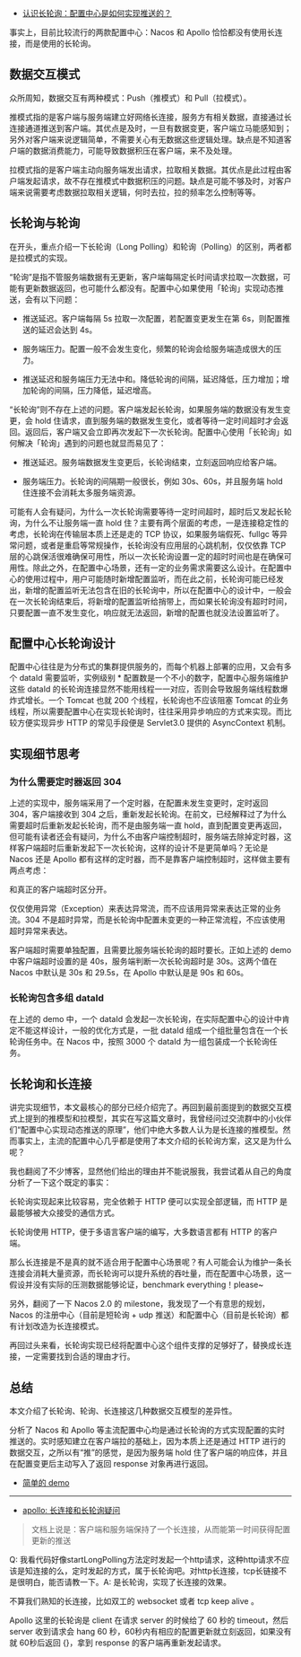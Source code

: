- [认识长轮询：配置中心是如何实现推送的？](https://mp.weixin.qq.com/s/YjvL0sUTGHxR3GJFqrP8qg)

事实上，目前比较流行的两款配置中心：Nacos 和 Apollo 恰恰都没有使用长连接，而是使用的长轮询。

## 数据交互模式

众所周知，数据交互有两种模式：Push（推模式）和 Pull（拉模式）。

推模式指的是客户端与服务端建立好网络长连接，服务方有相关数据，直接通过长连接通道推送到客户端。其优点是及时，一旦有数据变更，客户端立马能感知到；另外对客户端来说逻辑简单，不需要关心有无数据这些逻辑处理。缺点是不知道客户端的数据消费能力，可能导致数据积压在客户端，来不及处理。

拉模式指的是客户端主动向服务端发出请求，拉取相关数据。其优点是此过程由客户端发起请求，故不存在推模式中数据积压的问题。缺点是可能不够及时，对客户端来说需要考虑数据拉取相关逻辑，何时去拉，拉的频率怎么控制等等。

## 长轮询与轮询

在开头，重点介绍一下长轮询（Long Polling）和轮询（Polling）的区别，两者都是拉模式的实现。

“轮询”是指不管服务端数据有无更新，客户端每隔定长时间请求拉取一次数据，可能有更新数据返回，也可能什么都没有。配置中心如果使用「轮询」实现动态推送，会有以下问题：

- 推送延迟。客户端每隔 5s 拉取一次配置，若配置变更发生在第 6s，则配置推送的延迟会达到 4s。

- 服务端压力。配置一般不会发生变化，频繁的轮询会给服务端造成很大的压力。

- 推送延迟和服务端压力无法中和。降低轮询的间隔，延迟降低，压力增加；增加轮询的间隔，压力降低，延迟增高。

“长轮询”则不存在上述的问题。客户端发起长轮询，如果服务端的数据没有发生变更，会 hold 住请求，直到服务端的数据发生变化，或者等待一定时间超时才会返回。返回后，客户端又会立即再次发起下一次长轮询。配置中心使用「长轮询」如何解决「轮询」遇到的问题也就显而易见了：

- 推送延迟。服务端数据发生变更后，长轮询结束，立刻返回响应给客户端。

- 服务端压力。长轮询的间隔期一般很长，例如 30s、60s，并且服务端 hold 住连接不会消耗太多服务端资源。

可能有人会有疑问，为什么一次长轮询需要等待一定时间超时，超时后又发起长轮询，为什么不让服务端一直 hold 住？主要有两个层面的考虑，一是连接稳定性的考虑，长轮询在传输层本质上还是走的 TCP 协议，如果服务端假死、fullgc 等异常问题，或者是重启等常规操作，长轮询没有应用层的心跳机制，仅仅依靠 TCP 层的心跳保活很难确保可用性，所以一次长轮询设置一定的超时时间也是在确保可用性。除此之外，在配置中心场景，还有一定的业务需求需要这么设计。在配置中心的使用过程中，用户可能随时新增配置监听，而在此之前，长轮询可能已经发出，新增的配置监听无法包含在旧的长轮询中，所以在配置中心的设计中，一般会在一次长轮询结束后，将新增的配置监听给捎带上，而如果长轮询没有超时时间，只要配置一直不发生变化，响应就无法返回，新增的配置也就没法设置监听了。

## 配置中心长轮询设计

配置中心往往是为分布式的集群提供服务的，而每个机器上部署的应用，又会有多个 dataId 需要监听，实例级别 * 配置数是一个不小的数字，配置中心服务端维护这些 dataId 的长轮询连接显然不能用线程一一对应，否则会导致服务端线程数爆炸式增长。一个 Tomcat 也就 200 个线程，长轮询也不应该阻塞 Tomcat 的业务线程，所以需要配置中心在实现长轮询时，往往采用异步响应的方式来实现。而比较方便实现异步 HTTP 的常见手段便是 Servlet3.0 提供的 AsyncContext 机制。

## 实现细节思考

### 为什么需要定时器返回 304

上述的实现中，服务端采用了一个定时器，在配置未发生变更时，定时返回 304，客户端接收到 304 之后，重新发起长轮询。在前文，已经解释过了为什么需要超时后重新发起长轮询，而不是由服务端一直 hold，直到配置变更再返回，但可能有读者还会有疑问，为什么不由客户端控制超时，服务端去除掉定时器，这样客户端超时后重新发起下一次长轮询，这样的设计不是更简单吗？无论是 Nacos 还是 Apollo 都有这样的定时器，而不是靠客户端控制超时，这样做主要有两点考虑：

和真正的客户端超时区分开。


仅仅使用异常（Exception）来表达异常流，而不应该用异常来表达正常的业务流。304 不是超时异常，而是长轮询中配置未变更的一种正常流程，不应该使用超时异常来表达。


客户端超时需要单独配置，且需要比服务端长轮询的超时要长。正如上述的 demo 中客户端超时设置的是 40s，服务端判断一次长轮询超时是 30s。这两个值在 Nacos 中默认是 30s 和 29.5s，在 Apollo 中默认是是 90s 和 60s。

### 长轮询包含多组 dataId

在上述的 demo 中，一个 dataId 会发起一次长轮询，在实际配置中心的设计中肯定不能这样设计，一般的优化方式是，一批 dataId 组成一个组批量包含在一个长轮询任务中。在 Nacos 中，按照 3000 个 dataId 为一组包装成一个长轮询任务。

## 长轮询和长连接

讲完实现细节，本文最核心的部分已经介绍完了。再回到最前面提到的数据交互模式上提到的推模型和拉模型，其实在写这篇文章时，我曾经问过交流群中的小伙伴们“配置中心实现动态推送的原理”，他们中绝大多数人认为是长连接的推模型。然而事实上，主流的配置中心几乎都是使用了本文介绍的长轮询方案，这又是为什么呢？

我也翻阅了不少博客，显然他们给出的理由并不能说服我，我尝试着从自己的角度分析了一下这个既定的事实：

长轮询实现起来比较容易，完全依赖于 HTTP 便可以实现全部逻辑，而 HTTP 是最能够被大众接受的通信方式。


长轮询使用 HTTP，便于多语言客户端的编写，大多数语言都有 HTTP 的客户端。


那么长连接是不是真的就不适合用于配置中心场景呢？有人可能会认为维护一条长连接会消耗大量资源，而长轮询可以提升系统的吞吐量，而在配置中心场景，这一假设并没有实际的压测数据能够论证，benchmark everything！please~

另外，翻阅了一下 Nacos 2.0 的 milestone，我发现了一个有意思的规划，Nacos 的注册中心（目前是短轮询 + udp 推送）和配置中心（目前是长轮询）都有计划改造为长连接模式。

再回过头来看，长轮询实现已经将配置中心这个组件支撑的足够好了，替换成长连接，一定需要找到合适的理由才行。

## 总结

本文介绍了长轮询、轮询、长连接这几种数据交互模型的差异性。

分析了 Nacos 和 Apollo 等主流配置中心均是通过长轮询的方式实现配置的实时推送的。实时感知建立在客户端拉的基础上，因为本质上还是通过 HTTP 进行的数据交互，之所以有“推”的感觉，是因为服务端 hold 住了客户端的响应体，并且在配置变更后主动写入了返回 response 对象再进行返回。

- [简单的 demo](https://github.com/lexburner/longPolling-demo)
---

- [apollo: 长连接和长轮询疑问](https://github.com/ctripcorp/apollo/issues/1686)

> 文档上说是：客户端和服务端保持了一个长连接，从而能第一时间获得配置更新的推送

Q: 我看代码好像startLongPolling方法定时发起一个http请求，这种http请求不应该是知连接的么，定时发起的方式，属于长轮询吧。对http长连接，tcp长链接不是很明白，能否请教一下。A: 是长轮询，实现了长连接的效果。

不算我们熟知的长连接，比如双工的 websocket 或者 tcp keep alive 。

Apollo 这里的长轮询是 client 在请求 server 的时候给了 60 秒的 timeout，然后 server 收到请求会 hang 60 秒，60秒内有相应的配置更新就立刻返回，如果没有就 60秒后返回 {}，拿到 response 的客户端再重新发起请求。
